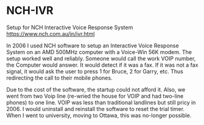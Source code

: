 # NCH-IVR
Setup for NCH Interactive Voice Response System https://www.nch.com.au/in/ivr.html

In 2006 I used NCH software to setup an Interactive Voice Response System on an AMD 500MHz computer with a Voice-Win 56K modem. The setup worked well and reliably. Someone would call the work VOIP number, the Computer would answer. It would detect if it was a fax. If it was not a fax signal, it would ask the user to press 1 for Bruce, 2 for Garry, etc. Thus redirecting the call to their mobile phones.

Due to the cost of the software, the startup could not afford it. Also, we went from two Voip line (re-wried the house for VOIP and had two-line phones) to one line. VOIP was less than traditional landlines but still pricy in 2006. I would uninstall and reinstall the software to reset the trial timer. When I went to university, moving to Ottawa, this was no-longer possible.
